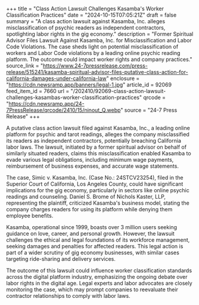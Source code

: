 +++
title = "Class Action Lawsuit Challenges Kasamba's Worker Classification Practices"
date = "2024-10-15T07:05:21Z"
draft = false
summary = "A class action lawsuit against Kasamba, Inc. alleges misclassification of psychic readers as independent contractors, spotlighting labor rights in the gig economy."
description = "Former Spiritual Advisor Files Lawsuit Against Kasamba, Inc. for Misclassification and Labor Code Violations. The case sheds light on potential misclassification of workers and Labor Code violations by a leading online psychic reading platform. The outcome could impact worker rights and company practices."
source_link = "https://www.24-7pressrelease.com/press-release/515241/kasamba-spiritual-advisor-files-putative-class-action-for-california-damages-under-california-law"
enclosure = "https://cdn.newsramp.app/banners/legal-1.jpg"
article_id = 92069
feed_item_id = 7660
url = "/202410/92069-class-action-lawsuit-challenges-kasambas-worker-classification-practices"
qrcode = "https://cdn.newsramp.app/24-7PressRelease/qrcode/2410/15/ninout_Q.webp"
source = "24-7 Press Release"
+++

<p>A putative class action lawsuit filed against Kasamba, Inc., a leading online platform for psychic and tarot readings, alleges the company misclassified its readers as independent contractors, potentially breaching California labor laws. The lawsuit, initiated by a former spiritual advisor on behalf of similarly situated readers, claims this misclassification enabled Kasamba to evade various legal obligations, including minimum wage payments, reimbursement of business expenses, and accurate wage statements.</p><p>The case, Simic v. Kasamba, Inc. (Case No.: 24STCV23254), filed in the Superior Court of California, Los Angeles County, could have significant implications for the gig economy, particularly in sectors like online psychic readings and counseling. Daniel S. Brome of Nichols Kaster, LLP, representing the plaintiff, criticized Kasamba's business model, stating the company charges readers for using its platform while denying them employee benefits.</p><p>Kasamba, operational since 1999, boasts over 3 million users seeking guidance on love, career, and personal growth. However, the lawsuit challenges the ethical and legal foundations of its workforce management, seeking damages and penalties for affected readers. This legal action is part of a wider scrutiny of gig economy businesses, with similar cases targeting ride-sharing and delivery services.</p><p>The outcome of this lawsuit could influence worker classification standards across the digital platform industry, emphasizing the ongoing debate over labor rights in the digital age. Legal experts and labor advocates are closely monitoring the case, which may prompt companies to reevaluate their contractor relationships to comply with labor laws.</p>